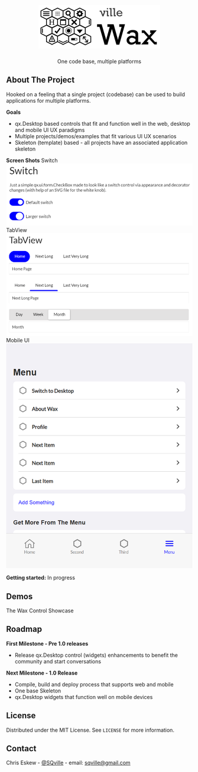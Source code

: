 <!-- PROJECT LOGO -->
<br />
<p align="center">
  <a href="https://github.com/sqville/ville.Wax">
    <img src="ville_Wax.png" alt="Logo">
  </a>

  <h3 align="center"></h3>

  <p align="center">
    One code base, multiple platforms
  </p>
</p>

<!-- ABOUT THE PROJECT -->
## About The Project
Hooked on a feeling that a single project (codebase) can be used to build applications for multiple platforms.

**Goals**
* qx.Desktop based controls that fit and function well in the web, desktop and mobile UI UX paradigms
* Multiple projects/demos/examples that fit various UI UX scenarios
* Skeleton (template) based - all projects have an associated application skeleton

**Screen Shots**
Switch
<img src="screen_capture_Switch.PNG" alt="Switch control for qx.Desktop applications" width="920" height=auto>
TabView
<img src="screen_capture_Tabview.PNG" alt="TabView control enhancements for qx.Desktop applications" width="994" height=auto>
Mobile UI
<img src="screen_capture_MobileUI.PNG" alt="Mobile UI features for qx.Desktop applications" width="746" height=auto>

<!-- GETTING STARTED -->
**Getting started:**
In progress

<!-- DEMO -->
## Demos
The Wax Control Showcase 

<!-- ROADMAP -->
## Roadmap

**First Milestone - Pre 1.0 releases**
* Release qx.Desktop control (widgets) enhancements to benefit the community and start conversations

**Next Milestone - 1.0 Release**
* Compile, build and deploy process that supports web and mobile
* One base Skeleton
* qx.Desktop widgets that function well on mobile devices  

<!-- LICENSE -->
## License

Distributed under the MIT License. See `LICENSE` for more information.

<!-- CONTACT -->
## Contact

Chris Eskew - [@SQville](https://twitter.com/SQville) - email: sqville@gmail.com